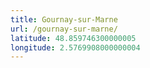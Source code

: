 ```yaml
---
title: Gournay-sur-Marne
url: /gournay-sur-marne/
latitude: 48.859746300000005
longitude: 2.5769908000000004
---
```

